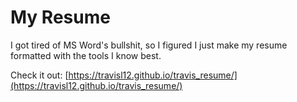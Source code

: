 # My Resume
I got tired of MS Word's bullshit, so I figured I just make my resume formatted with the tools I know best.

Check it out: [https://travisl12.github.io/travis_resume/](https://travisl12.github.io/travis_resume/)

